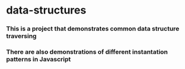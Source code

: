 # data-structures #

### This is a project that demonstrates common data structure traversing ##

### There are also demonstrations of different instantation patterns in Javascript ##